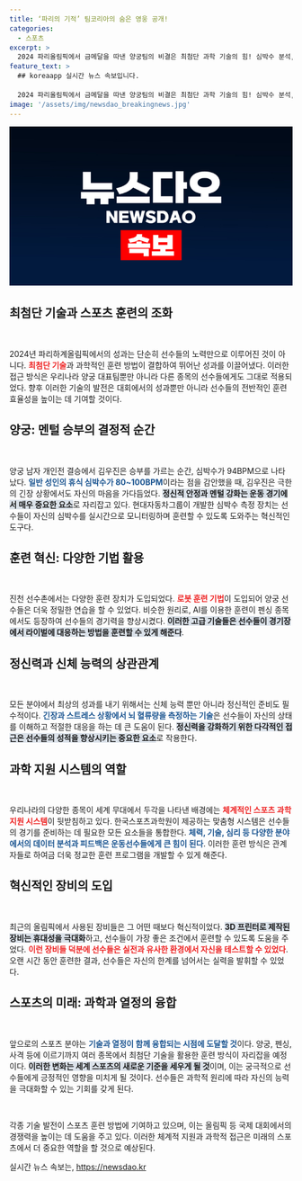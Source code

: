 ```yaml
---
title: ‘파리의 기적’ 팀코리아의 숨은 영웅 공개!
categories:
  - 스포츠
excerpt: >
  2024 파리올림픽에서 금메달을 따낸 양궁팀의 비결은 최첨단 과학 기술의 힘! 심박수 분석, 로봇 훈련, VR 체험 등 혁신적 훈련법이 세계 최강의 저력을 만들어냈다.
feature_text: >
  ## koreaapp 실시간 뉴스 속보입니다.

  2024 파리올림픽에서 금메달을 따낸 양궁팀의 비결은 최첨단 과학 기술의 힘! 심박수 분석, 로봇 훈련, VR 체험 등 혁신적 훈련법이 세계 최강의 저력을 만들어냈다.
image: '/assets/img/newsdao_breakingnews.jpg'
---
```


<p><img src="/assets/img/newsdao_breakingnews.jpg" alt="koreaapp 속보" /></p>

<h2 data-ke-size="size26">최첨단 기술과 스포츠 훈련의 조화</h2>

<p data-ke-size="size16">&nbsp;</p>

<p>2024년 파리하계올림픽에서의 성과는 단순히 선수들의 노력만으로 이루어진 것이 아니다. <b><span style="color: #ee2323;">최첨단 기술</span></b>과 과학적인 훈련 방법이 결합하여 뛰어난 성과를 이끌어냈다. 이러한 접근 방식은 우리나라 양궁 대표팀뿐만 아니라 다른 종목의 선수들에게도 그대로 적용되었다. 향후 이러한 기술의 발전은 대회에서의 성과뿐만 아니라 선수들의 전반적인 훈련 효율성을 높이는 데 기여할 것이다.</p>

<h2 data-ke-size="size26">양궁: 멘털 승부의 결정적 순간</h2>

<p data-ke-size="size16">&nbsp;</p>

<p>양궁 남자 개인전 결승에서 김우진은 승부를 가르는 순간, 심박수가 94BPM으로 나타났다. <b><span style="color: #1a5490;">일반 성인의 휴식 심박수가 80~100BPM</span></b>이라는 점을 감안했을 때, 김우진은 극한의 긴장 상황에서도 자신의 마음을 가다듬었다. <b><span style="background-color: #21538527;">정신적 안정과 멘털 강화는 운동 경기에서 매우 중요한 요소</span></b>로 자리잡고 있다. 현대자동차그룹이 개발한 심박수 측정 장치는 선수들이 자신의 심박수를 실시간으로 모니터링하며 훈련할 수 있도록 도와주는 혁신적인 도구다.</p>

<h2 data-ke-size="size26">훈련 혁신: 다양한 기법 활용</h2>

<p data-ke-size="size16">&nbsp;</p>

<p>진천 선수촌에서는 다양한 훈련 장치가 도입되었다. <b><span style="color: #ee2323;">로봇 훈련 기법</span></b>이 도입되어 양궁 선수들은 더욱 정밀한 연습을 할 수 있었다. 비슷한 원리로, AI를 이용한 훈련이 펜싱 종목에서도 등장하여 선수들의 경기력을 향상시켰다. <b><span style="background-color: #21538527;">이러한 고급 기술들은 선수들이 경기장에서 라이벌에 대응하는 방법을 훈련할 수 있게 해준다</span></b>.</p>

<h2 data-ke-size="size26">정신력과 신체 능력의 상관관계</h2>

<p data-ke-size="size16">&nbsp;</p>

<p>모든 분야에서 최상의 성과를 내기 위해서는 신체 능력 뿐만 아니라 정신적인 준비도 필수적이다. <b><span style="color: #1a5490;">긴장과 스트레스 상황에서 뇌 혈류량을 측정하는 기술</span></b>은 선수들이 자신의 상태를 이해하고 적절한 대응을 하는 데 큰 도움이 된다. <b><span style="background-color: #21538527;">정신력을 강화하기 위한 다각적인 접근은 선수들의 성적을 향상시키는 중요한 요소</span></b>로 작용한다.</p>

<h2 data-ke-size="size26">과학 지원 시스템의 역할</h2>

<p data-ke-size="size16">&nbsp;</p>

<p>우리나라의 다양한 종목이 세계 무대에서 두각을 나타낸 배경에는 <b><span style="color: #ee2323;">체계적인 스포츠 과학 지원 시스템</span></b>이 뒷받침하고 있다. 한국스포츠과학원이 제공하는 맞춤형 시스템은 선수들의 경기를 준비하는 데 필요한 모든 요소들을 통합한다. <b><span style="color: #1a5490;">체력, 기술, 심리 등 다양한 분야에서의 데이터 분석과 피드백은 운동선수들에게 큰 힘이 된다</span></b>. 이러한 훈련 방식은 관계자들로 하여금 더욱 정교한 훈련 프로그램을 개발할 수 있게 해준다.</p>

<h2 data-ke-size="size26">혁신적인 장비의 도입</h2>

<p data-ke-size="size16">&nbsp;</p>

<p>최근의 올림픽에서 사용된 장비들은 그 어떤 때보다 혁신적이었다. <b><span style="background-color: #21538527;">3D 프린터로 제작된 장비는 휴대성을 극대화</span></b>하고, 선수들이 가장 좋은 조건에서 훈련할 수 있도록 도움을 주었다. <b><span style="color: #ee2323;">이런 장비들 덕분에 선수들은 실전과 유사한 환경에서 자신을 테스트할 수 있었다</span></b>. 오랜 시간 동안 훈련한 결과, 선수들은 자신의 한계를 넘어서는 실력을 발휘할 수 있었다.</p>

<h2 data-ke-size="size26">스포츠의 미래: 과학과 열정의 융합</h2>

<p data-ke-size="size16">&nbsp;</p>

<p>앞으로의 스포츠 분야는 <b><span style="color: #1a5490;">기술과 열정이 함께 융합되는 시점에 도달할 것</span></b>이다. 양궁, 펜싱, 사격 등에 이르기까지 여러 종목에서 최첨단 기술을 활용한 훈련 방식이 자리잡을 예정이다. <b><span style="background-color: #21538527;">이러한 변화는 세계 스포츠의 새로운 기준을 세우게 될 것</span></b>이며, 이는 궁극적으로 선수들에게 긍정적인 영향을 미치게 될 것이다. 선수들은 과학적 원리에 따라 자신의 능력을 극대화할 수 있는 기회를 갖게 된다. </p>

<p data-ke-size="size16">&nbsp;</p>

<p>각종 기술 발전이 스포츠 훈련 방법에 기여하고 있으며, 이는 올림픽 등 국제 대회에서의 경쟁력을 높이는 데 도움을 주고 있다. 이러한 체계적 지원과 과학적 접근은 미래의 스포츠에서 더 중요한 역할을 할 것으로 예상된다.</p>
실시간 뉴스 속보는, <a href="https://newsdao.kr" rel="dofollow">https://newsdao.kr</a>


